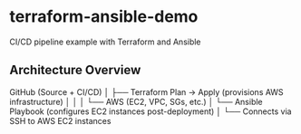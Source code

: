 # terraform-ansible-demo
CI/CD pipeline example with Terraform and Ansible

## Architecture Overview
GitHub (Source + CI/CD)
   │
   ├── Terraform Plan → Apply  (provisions AWS infrastructure)
   │       │
   │       └── AWS (EC2, VPC, SGs, etc.)
   │
   └── Ansible Playbook (configures EC2 instances post-deployment)
           │
           └── Connects via SSH to AWS EC2 instances

